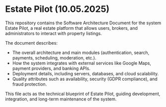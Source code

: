 # Estate Pilot (10.05.2025)

This repository contains the Software Architecture Document for the system Estate Pilot, a real estate platform that allows users, brokers, and administrators to interact with property listings.  

The document describes:  

- The overall architecture and main modules (authentication, search, payments, scheduling, moderation, etc.).  
- How the system integrates with external services like Google Maps, payment providers, and banking APIs.  
- Deployment details, including servers, databases, and cloud scalability.  
- Quality attributes such as availability, security (GDPR compliance), and fraud protection.  

This file acts as the technical blueprint of Estate Pilot, guiding development, integration, and long-term maintenance of the system.
